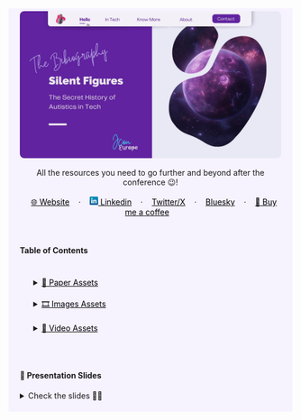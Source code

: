 <!-- RESOURCES COVER -->

<div style="background-color: #F6F3FF; padding: 20px" class="markdown-body">
<p align="center" style="margin-top: -15px">
  <a href="https://github.com/HelviraG/resources.silent-figures">
    <img style="border-radius: 8px" src="assets/cover.jpg" alt="Silent Figures Jcon Europe cover" />
  </a>
</p>

  <p align="center">
    All the resources you need to go further and beyond after the conference 😉!
    <br />
    <br />
    <a href="https://helvirag.github.io" style="padding: 6px 12px; color: black" onmouseover="this.style.color='purple'; this.style.fontWeight=''" onmouseleave="this.style.color='black'">🌐 Website</a>
    ·
    <a href="https://linkedin.com/helvira-dev" style="padding: 6px 12px; color: black" onmouseover="this.style.color='purple';fontSize=''" onmouseleave="this.style.color='black'; this.style.fontWeight='normal'; fontSize='12px'"><img src="assets/linkedin.png" width="15px"/> Linkedin</a>
    ·
    <a href="https://twitter.com/helvira_g" style="padding: 6px 12px; color: black" onmouseover="this.style.color='purple';" onmouseleave="this.style.color='black'">Twitter/X</a>
    ·
    <a href="https://bsky.app/profile/helvira.bsky.social" style="padding: 6px 12px; color: black" onmouseover="this.style.color='purple';" onmouseleave="this.style.color='black'">Bluesky</a>
    ·
    <a href="https://www.buymeacoffee.com/helvira" style="padding: 6px 12px; color: black" onmouseover="this.style.color='purple';" onmouseleave="this.style.color='black'">🥤 Buy me a coffee</a>
  </p>

  <br />

  <!-- TABLE OF CONTENTS -->
  #### Table of Contents

  <ol style="list-style-type: none; margin-top: 40px;">
    <li>
      <!-- SCIENTIFIC PRESS SECTION -->
      <details>
        <summary>
          <a href="https://github.com/HelviraG/conferences.resources/tree/main/%5BEN%5Dsilent_figures/sections/PaperAssets.md#paper-assets" style="color: black" onmouseover="this.style.fontWeight='700';this.style.color='#6A42AB';" onmouseout="this.style.fontWeight='';this.style.color='black';">📰 Paper Assets</a>
        </summary>
          <ul style="list-style-type: none">
            <!-- USED DURING PRESENTATION SECTION -->
            <details style="margin-top: 20px">
            <summary>
              <a href="https://github.com/HelviraG/conferences.resources/tree/main/%5BEN%5Dsilent_figures/sections/PaperAssets.md#paper-assets" style="color: black" onmouseover="this.style.fontWeight='700';this.style.color='#6A42AB';" onmouseout="this.style.fontWeight='';this.style.color='black';">Seen through the presentation</a>
            </summary>
            <ul style="list-style-type: none">
            <li style="margin-top: 5px">
            <a href="https://github.com/HelviraG/conferences.resources/blob/main/%5BEN%5Dsilent_figures/sections/PaperAssets.md#-i-live-in-extremes-a-qualitative-investigation-of-autistic-adults-experiences-of-inertial-rest-and-motion" style="color: black" onmouseover="this.style.fontWeight='700';this.style.color='#6A42AB';" onmouseout="this.style.fontWeight='';this.style.color='black';">🧷 ‘I live in extremes’: A qualitative investigation of Autistic adults’ experiences of inertial rest and motion</a>
            </li>
              <li style="margin-top: 10px">
                <a href="https://github.com/HelviraG/conferences.resources/blob/main/%5BEN%5Dsilent_figures/sections/PaperAssets.md#-neurotypical-peers-are-less-willing-to-interact-with-those-with-autism-based-on-thin-slice-judgments-interact-judgement" style="color: black" onmouseover="this.style.fontWeight='700';this.style.color='#6A42AB';" onmouseout="this.style.fontWeight='';this.style.color='black';">🧷 Neurotypical Peers are Less Willing to Interact with Those with Autism based on Thin Slice Judgments</a>
              </li>
              <li style="margin-top: 10px">
                <a href="https://github.com/HelviraG/conferences.resources/blob/main/%5BEN%5Dsilent_figures/sections/PaperAssets.md#-neurodiversity-as-a-competitive-advantage---why-you-should-embrace-it-in-your-workforce--competitive-advantage" style="color: black" onmouseover="this.style.fontWeight='700';this.style.color='#6A42AB';" onmouseout="this.style.fontWeight='';this.style.color='black';">🧷 Neurodiversity as a Competitive Advantage - Why you should embrace it in your workforce</a>
              </li>
              <li stylew="margin-top: 10px">
                <a href="https://github.com/HelviraG/conferences.resources/blob/main/%5BEN%5Dsilent_figures/sections/PaperAssets.md#-employees-with-autism-spectrum-disorders-in-the-digitized-work-environment-perspectives-for-the-future--perspective-futur" style="color: black" onmouseover="this.style.fontWeight='700';this.style.color='#6A42AB';" onmouseout="this.style.fontWeight='';this.style.color='black';">🧷 Employees With Autism Spectrum Disorders in the Digitized Work Environment: Perspectives for the Future</a>
              </li>
              <li style="margin-top: 10px">
                <a href="https://github.com/HelviraG/conferences.resources/blob/main/%5BEN%5Dsilent_figures/sections/PaperAssets.md#-autism-in-the-workforce-a-case-study--autism-workforce" style="color: black" onmouseover="this.style.fontWeight='700';this.style.color='#6A42AB';" onmouseout="this.style.fontWeight='';this.style.color='black';">🧷 Autism in the workforce: A case study</a>
              </li>
              <li style="margin-top: 10px">
                <a href="https://github.com/HelviraG/conferences.resources/blob/main/%5BEN%5Dsilent_figures/sections/PaperAssets.md#-its-not-just-about-attention-to-details-redefining-the-talents-autistic-software-developers-bring-to-software-development-redefine-talents" style="color: black" onmouseover="this.style.fontWeight='700';this.style.color='#6A42AB';" onmouseout="this.style.fontWeight='';this.style.color='black';">🧷 It’s Not Just About Attention to Details: Redefining the Talents Autistic Software Developers Bring to Software Development</a>
              </li>
              <li style="margin-top: 10px">
                <a href="https://github.com/HelviraG/conferences.resources/blob/main/%5BEN%5Dsilent_figures/sections/PaperAssets.md#-autism-and-employment-what-works-what-works" style="color: black" onmouseover="this.style.fontWeight='700';this.style.color='#6A42AB';" onmouseout="this.style.fontWeight='';this.style.color='black';">🧷 Autism and employment: What works</a>
              </li>
              <li style="margin-top: 10px">
                <a href="https://github.com/HelviraG/conferences.resources/blob/main/%5BEN%5Dsilent_figures/sections/PaperAssets.md#-dispelling-some-myths-about-the-autistic-wunderkind-programmer" style="color: black" onmouseover="this.style.fontWeight='700';this.style.color='#6A42AB';" onmouseout="this.style.fontWeight='';this.style.color='black';">🧷 Dispelling some myths about the autistic wunderkind programmer</a>
              </li>
              <li style="margin-top: 10px">
              <a href="https://github.com/HelviraG/conferences.resources/blob/main/%5BEN%5Dsilent_figures/sections/PaperAssets.md#-understanding-the-challenges-faced-by-neurodiverse-software-engineering-employees-towards-a-more-inclusive-and-productive-technical-workforce" style="color: black" onmouseover="this.style.fontWeight='700';this.style.color='#6A42AB';" onmouseout="this.style.fontWeight='';this.style.color='black';">🧷 Understanding the Challenges Faced by Neurodiverse Software Engineering Employees: Towards a More Inclusive and Productive Technical Workforce</a>
              </li>
              <li style="margin-top: 10px">
              <a href="https://github.com/HelviraG/conferences.resources/blob/main/%5BEN%5Dsilent_figures/sections/PaperAssets.md#-autism-in-the-workplace-the-benefits-of-autistic-talent-in-tech-autism-workplace" style="color: black" onmouseover="this.style.fontWeight='700';this.style.color='#6A42AB';" onmouseout="this.style.fontWeight='';this.style.color='black';">🧷 Autism in the Workplace: The Benefits of Autistic Talent in Tech</a>
              </li>
            </ul>
            </details>
            <!-- MORE TO READ SECTION -->
            <details style="margin-top: 20px">
            <summary>
              <a href="https://github.com/HelviraG/conferences.resources/blob/main/%5BEN%5Dsilent_figures/sections/ReadMoreAssets.md#-more-to-read" style="color: black" onmouseover="this.style.fontWeight='700';this.style.color='#6A42AB';" onmouseout="this.style.fontWeight='';this.style.color='black';">🔎 More to read</a>
            </summary>
            <ul style="list-style-type: none">
              <li style="margin-top: 8px">
                <a href="https://github.com/HelviraG/conferences.resources/blob/main/%5BEN%5Dsilent_figures/sections/ReadMoreAssets.md#-no-way-out-except-from-external-intervention-first-hand-accounts-of-autistic-inertia" style="color: black" onmouseover="this.style.fontWeight='700';this.style.color='#6A42AB';" onmouseout="this.style.fontWeight='';this.style.color='black';">🧷 ‘No Way Out Except From External Intervention’: First-Hand Accounts of Autistic Inertia</a>
              </li>
              <li style="margin-top: 10px">
                <a href="https://github.com/HelviraG/conferences.resources/blob/main/%5BEN%5Dsilent_figures/sections/ReadMoreAssets.md#-on-our-own-terms-emerging-autistic-culture" style="color: black" onmouseover="this.style.fontWeight='700';this.style.color='#6A42AB';" onmouseout="this.style.fontWeight='';this.style.color='black';">🧷 On our own terms: Emerging autistic culture</a>
              </li>
              <li style="margin-top: 10px">
                <a href="https://github.com/HelviraG/conferences.resources/blob/main/%5BEN%5Dsilent_figures/sections/ReadMoreAssets.md#-developing-employment-environments-where-individuals-with-asd-thrive-using-machine-learning-to-explore-employer-policies-and-practices" style="color: black" onmouseover="this.style.fontWeight='700';this.style.color='#6A42AB';" onmouseout="this.style.fontWeight='';this.style.color='black';">🧷 Developing Employment Environments Where Individuals with ASD Thrive: Using Machine Learning to Explore Employer Policies and Practices</a>
              </li>
              <li style="margin-top: 10px">
                <a href="https://github.com/HelviraG/conferences.resources/blob/main/%5BEN%5Dsilent_figures/sections/ReadMoreAssets.md#-microsoft-autism-hiring-program---inclusive-hiring-for-people-with-disabilities" style="color: black" onmouseover="this.style.fontWeight='700';this.style.color='#6A42AB';" onmouseout="this.style.fontWeight='';this.style.color='black';">🧷 Microsoft Autism Hiring Program - Inclusive Hiring for People with Disabilities</a>
              </li>
              <li style="margin-top: 10px">
                <a href="https://github.com/HelviraG/conferences.resources/blob/main/%5BEN%5Dsilent_figures/sections/ReadMoreAssets.md#--software-developers-and-aspergers-syndrome" style="color: black" onmouseover="this.style.fontWeight='700';this.style.color='#6A42AB';" onmouseout="this.style.fontWeight='';this.style.color='black';">🧷 Software Developers and Asperger's Syndrome</a>
              </li>
              <li style="margin-top: 10px">
                <a href="https://github.com/HelviraG/conferences.resources/blob/main/%5BEN%5Dsilent_figures/sections/ReadMoreAssets.md#-microsoft-inclusive-hiring-and-accessibility-boss-neil-barnett-talks-embracing-neurodiverse-workers-new-neurodiversity-career-connector-tool" style="color: black" onmouseover="this.style.fontWeight='700';this.style.color='#6A42AB';" onmouseout="this.style.fontWeight='';this.style.color='black';">🧷 Microsoft Inclusive Hiring And Accessibility Boss Neil Barnett Talks Embracing Neurodiverse Workers, New Neurodiversity Career Connector Tool</a>
              </li>
              <li style="margin-top: 10px">
                <a href="https://github.com/HelviraG/conferences.resources/blob/main/%5BEN%5Dsilent_figures/sections/ReadMoreAssets.md#-famous-computer-geniuses-with-aspergers" style="color: black" onmouseover="this.style.fontWeight='700';this.style.color='#6A42AB';" onmouseout="this.style.fontWeight='';this.style.color='black';">🧷 Famous computer geniuses with Asperger's</a>
              </li>
              <li style="margin-top: 10px">
                <a href="https://github.com/HelviraG/conferences.resources/blob/main/%5BEN%5Dsilent_figures/sections/ReadMoreAssets.md#-the-potential-genius-of-aspergers" style="color: black" onmouseover="this.style.fontWeight='700';this.style.color='#6A42AB';" onmouseout="this.style.fontWeight='';this.style.color='black';">🧷 The Potential Genius of Aspergers</a>
              </li>
              <li style="margin-top: 10px">
                <a href="https://github.com/HelviraG/conferences.resources/blob/main/%5BEN%5Dsilent_figures/sections/ReadMoreAssets.md#-famous-people-with-high-functioning-autism" style="color: black" onmouseover="this.style.fontWeight='700';this.style.color='#6A42AB';" onmouseout="this.style.fontWeight='';this.style.color='black';">🧷 Famous people with high functioning autism</a>
              </li>
              <li style="margin-top: 10px">
                <a href="https://github.com/HelviraG/conferences.resources/blob/main/%5BEN%5Dsilent_figures/sections/ReadMoreAssets.md#-programming-a-great-hobby-for-an-autistic-child" style="color: black" onmouseover="this.style.fontWeight='700';this.style.color='#6A42AB';" onmouseout="this.style.fontWeight='';this.style.color='black';">🧷 Programming, A Great Hobby for an Autistic Child</a>
              </li>
              <li style="margin-top: 10px">
                <a href="https://github.com/HelviraG/conferences.resources/blob/main/%5BEN%5Dsilent_figures/sections/ReadMoreAssets.md#-famous-autistic-people" style="color: black" onmouseover="this.style.fontWeight='700';this.style.color='#6A42AB';" onmouseout="this.style.fontWeight='';this.style.color='black';">🧷 Famous autistic people</a>
              </li>
            </ul>
            </details>
          </ul>
      </details>
    </li>
    <!-- IMAGES ASSETS SECTION -->
    <li style="margin-top: 20px">
      <details style="margin-top: 10px">
      <summary>
        <a href="https://github.com/HelviraG/conferences.resources/tree/main/%5BEN%5Dsilent_figures/sections/ImagesAssets.md#images-assets" style="color: black" onmouseover="this.style.fontWeight='700';this.style.color='#6A42AB';" onmouseout="this.style.fontWeight='';this.style.color='black';">🎞️ Images Assets</a>
      </summary>
      <!-- MIDJOURNEY IMAGES SECTION -->
      <ul style="list-style-type: none">
        <details style="margin-top: 10px">
        <summary>
          <a href="https://github.com/HelviraG/conferences.resources/tree/main/%5BEN%5Dsilent_figures/sections/ImagesAssets.md#midjourney-images" style="color: black" onmouseover="this.style.fontWeight='700';this.style.color='#6A42AB';" onmouseout="this.style.fontWeight='';this.style.color='black';">👾 Midjourney Images</a>
        </summary>
        <ul style="list-style-type: none; margin-top: 6px">
          <li><a href="https://github.com/HelviraG/conferences.resources/tree/main/%5BEN%5Dsilent_figures/sections/ImagesAssets.md#planet-image" style="color: black" onmouseover="this.style.fontWeight='700';this.style.color='#6A42AB';" onmouseout="this.style.fontWeight='';this.style.color='black';">📍 Planet Zepharia</a></li>
          <li style="margin-top: 2px"><a href="https://github.com/HelviraG/conferences.resources/tree/main/%5BEN%5Dsilent_figures/sections/ImagesAssets.md#zepharians" style="color: black" onmouseover="this.style.fontWeight='700';this.style.color='#6A42AB';" onmouseout="this.style.fontWeight='';this.style.color='black';">📍 The Zepharians</a></li>
          <li style="margin-top: 2px"><a href="https://github.com/HelviraG/conferences.resources/tree/main/%5BEN%5Dsilent_figures/sections/ImagesAssets.md#jcon-spaceship" style="color: black" onmouseover="this.style.fontWeight='700';this.style.color='#6A42AB';" onmouseout="this.style.fontWeight='';this.style.color='black';">📍 JCON Spaceship</a></li>
          <li style="margin-top: 2px"><a href="https://github.com/HelviraG/conferences.resources/tree/main/%5BEN%5Dsilent_figures/sections/ImagesAssets.md#scuba-diving" style="color: black" onmouseover="this.style.fontWeight='700';this.style.color='#6A42AB';" onmouseout="this.style.fontWeight='';this.style.color='black';">📍 Scuba Diving</a></li>
          <li style="margin-top: 2px"><a href="https://github.com/HelviraG/conferences.resources/tree/main/%5BEN%5Dsilent_figures/sections/ImagesAssets.md#book-forest" style="color: black" onmouseover="this.style.fontWeight='700';this.style.color='#6A42AB';" onmouseout="this.style.fontWeight='';this.style.color='black';">📍 A Book and a Forest</a></li>
          <li style="margin-top: 2px"><a href="https://github.com/HelviraG/conferences.resources/tree/main/%5BEN%5Dsilent_figures/sections/ImagesAssets.md#autistic-people" style="color: black" onmouseover="this.style.fontWeight='700';this.style.color='#6A42AB';" onmouseout="this.style.fontWeight='';this.style.color='black';">📍 Autistic People</a></li>
        </ul>
        </details>
      <!-- EXTERNAL IMAGES SECTION -->
        <details style="margin-top: 10px">
        <summary>
          <a href="https://github.com/HelviraG/conferences.resources/tree/main/%5BEN%5Dsilent_figures/sections/ImagesAssets.md#external-images" style="color: black" onmouseover="this.style.fontWeight='700';this.style.color='#6A42AB';" onmouseout="this.style.fontWeight='';this.style.color='black';">📎 External Images</a>
        </summary>
        <ul style="list-style-type: none; margin-top: 6px">
          <li><a href="https://github.com/HelviraG/conferences.resources/tree/main/%5BEN%5Dsilent_figures/sections/ImagesAssets.md#susan-boyle" style="color: black" onmouseover="this.style.fontWeight='700';this.style.color='#6A42AB';" onmouseout="this.style.fontWeight='';this.style.color='black';">📍 Susan Boyle</a></li>
          <li style="margin-top: 2px"><a href="https://github.com/HelviraG/conferences.resources/tree/main/%5BEN%5Dsilent_figures/sections/ImagesAssets.md#dennis-ritchie" style="color: black" onmouseover="this.style.fontWeight='700';this.style.color='#6A42AB';" onmouseout="this.style.fontWeight='';this.style.color='black';">📍 Denis Ritchie</a></li>
          <li style="margin-top: 2px"><a href="https://github.com/HelviraG/conferences.resources/tree/main/%5BEN%5Dsilent_figures/sections/ImagesAssets.md#mark-zuckerberg" style="color: black" onmouseover="this.style.fontWeight='700';this.style.color='#6A42AB';" onmouseout="this.style.fontWeight='';this.style.color='black';">📍 Mark Zuckerberg</a></li>
          <li style="margin-top: 2px"><a href="https://github.com/HelviraG/conferences.resources/tree/main/%5BEN%5Dsilent_figures/sections/ImagesAssets.md#captain-spoke" style="color: black" onmouseover="this.style.fontWeight='700';this.style.color='#6A42AB';" onmouseout="this.style.fontWeight='';this.style.color='black';">📍 Captain Spoke</a></li>
        </ul>
        </details>
      </ul>
      </details>
    </li>
    <!-- VIDEO ASSETS SECTION -->
    <li>
      <details style="margin-top: 20px">
        <summary>
         <a href="https://github.com/HelviraG/conferences.resources/tree/main/%5BEN%5Dsilent_figures/sections/VideoAssets.md#video-assets" style="color: black" onmouseover="this.style.fontWeight='700';this.style.color='#6A42AB';" onmouseout="this.style.fontWeight='';this.style.color='black';">🍿 Video Assets</a>
        </summary>
        <ul style="list-style-type: none">
          <li style="margin-top: 8px">
            <a href="https://github.com/HelviraG/conferences.resources/tree/main/%5BEN%5Dsilent_figures/sections/VideoAssets.md" style="color: black" onmouseover="this.style.fontWeight='700';this.style.color='#6A42AB';" onmouseout="this.style.fontWeight='';this.style.color='black';">🧷 Working in Tech with Autism | Katherine's story</a>
          </li>
          <li style="margin-top: 10px">
            <a href="https://github.com/HelviraG/conferences.resources/tree/main/%5BEN%5Dsilent_figures/sections/VideoAssets.md" style="color: black" onmouseover="this.style.fontWeight='700';this.style.color='#6A42AB';" onmouseout="this.style.fontWeight='';this.style.color='black';">🧷 Autism: How to be normal (and why not to be)</a>
          </li>
          <li style="margin-top: 10px">
            <a href="https://github.com/HelviraG/conferences.resources/tree/main/%5BEN%5Dsilent_figures/sections/VideoAssets.md" style="color: black" onmouseover="this.style.fontWeight='700';this.style.color='#6A42AB';" onmouseout="this.style.fontWeight='';this.style.color='black';">🧷 Why an autism diagnosis is an invitation to finally be yourself</a>
          </li>
          <li style="margin-top: 10px">
            <a href="https://github.com/HelviraG/conferences.resources/tree/main/%5BEN%5Dsilent_figures/sections/VideoAssets.md" style="color: black" onmouseover="this.style.fontWeight='700';this.style.color='#6A42AB';" onmouseout="this.style.fontWeight='';this.style.color='black';">🧷 Why everything you know about autism is wrong</a>
          </li>
          <li style="margin-top: 10px">
            <a href="https://github.com/HelviraG/conferences.resources/tree/main/%5BEN%5Dsilent_figures/sections/VideoAssets.md" style="color: black" onmouseover="this.style.fontWeight='700';this.style.color='#6A42AB';" onmouseout="this.style.fontWeight='';this.style.color='black';">🧷 What being autistic taught me about being human</a>
          </li>
          <li style="margin-top: 10px">
            <a href="https://github.com/HelviraG/conferences.resources/tree/main/%5BEN%5Dsilent_figures/sections/VideoAssets.md" style="color: black" onmouseover="this.style.fontWeight='700';this.style.color='#6A42AB';" onmouseout="this.style.fontWeight='';this.style.color='black';">🧷 My inner life with Asperger's</a>
          </li>
          <li style="margin-top: 10px">
            <a href="https://github.com/HelviraG/conferences.resources/tree/main/%5BEN%5Dsilent_figures/sections/VideoAssets.md" style="color: black" onmouseover="this.style.fontWeight='700';this.style.color='#6A42AB';" onmouseout="this.style.fontWeight='';this.style.color='black';">🧷 The world needs all kinds of minds</a>
          </li>
          <li style="margin-top: 10px">
            <a href="https://github.com/HelviraG/conferences.resources/tree/main/%5BEN%5Dsilent_figures/sections/VideoAssets.md" style="color: black" onmouseover="this.style.fontWeight='700';this.style.color='#6A42AB';" onmouseout="this.style.fontWeight='';this.style.color='black';">🧷 What it feels like to be autistic</a>
          </li>
        </ul>
      </details>
    </li>
  </ol>
  <br />
  <br />


 #### 💽 Presentation Slides

<details>
    <summary>Check the slides 🤨🧐</summary>
    <ul>
        <li>
            <img style="border-radius: 8px" src="assets/images/sneak_peek/sneak_peek%20(1).png" alt="Logo" />
                
<img style="border-radius: 8px" src="assets/images/sneak_peek/sneak_peek%20(2).png" alt="Logo" />
                
<img style="border-radius: 8px" src="assets/images/sneak_peek/sneak_peek%20(3).png" alt="Logo" />
                
<img style="border-radius: 8px" src="assets/images/sneak_peek/sneak_peek%20(4).png" alt="Logo" />
                
<img style="border-radius: 8px" src="assets/images/sneak_peek/sneak_peek%20(5).png" alt="Logo" />
                
<img style="border-radius: 8px" src="assets/images/sneak_peek/sneak_peek%20(6).png" alt="Logo" />

<img style="border-radius: 8px" src="assets/images/sneak_peek/sneak_peek%20(7).png" alt="Logo" />

<img style="border-radius: 8px" src="assets/images/sneak_peek/sneak_peek%20(8).png" alt="Logo" />

<img style="border-radius: 8px" src="assets/images/sneak_peek/sneak_peek%20(9).png" alt="Logo" />

<img style="border-radius: 8px" src="assets/images/sneak_peek/sneak_peek%20(10).png" alt="Logo" />

<img style="border-radius: 8px" src="assets/images/sneak_peek/sneak_peek%20(11).png" alt="Logo" />

<img style="border-radius: 8px" src="assets/images/sneak_peek/sneak_peek%20(12).png" alt="Logo" />
                
<img style="border-radius: 8px" src="assets/images/sneak_peek/sneak_peek%20(13).png" alt="Logo" />

<img style="border-radius: 8px" src="assets/images/sneak_peek/sneak_peek%20(14).png" alt="Logo" />

<img style="border-radius: 8px" src="assets/images/sneak_peek/sneak_peek%20(15).png" alt="Logo" />

<img style="border-radius: 8px" src="assets/images/sneak_peek/sneak_peek%20(16).png" alt="Logo" />

<img style="border-radius: 8px" src="assets/images/sneak_peek/sneak_peek%20(17).png" alt="Logo" />

<img style="border-radius: 8px" src="assets/images/sneak_peek/sneak_peek%20(18).png" alt="Logo" />

<img style="border-radius: 8px" src="assets/images/sneak_peek/sneak_peek%20(19).png" alt="Logo" />

<img style="border-radius: 8px" src="assets/images/sneak_peek/sneak_peek%20(20).png" alt="Logo" />

<img style="border-radius: 8px" src="assets/images/sneak_peek/sneak_peek%20(21).png" alt="Logo" />
                
<img style="border-radius: 8px" src="assets/images/sneak_peek/sneak_peek%20(22).png" alt="Logo" />

<img style="border-radius: 8px" src="assets/images/sneak_peek/sneak_peek%20(23).png" alt="Logo" />

<img style="border-radius: 8px" src="assets/images/sneak_peek/sneak_peek%20(24).png" alt="Logo" />

<img style="border-radius: 8px" src="assets/images/sneak_peek/sneak_peek%20(25).png" alt="Logo" />

<img style="border-radius: 8px" src="assets/images/sneak_peek/sneak_peek%20(26).png" alt="Logo" />

<img style="border-radius: 8px" src="assets/images/sneak_peek/sneak_peek%20(27).png" alt="Logo" />

<img style="border-radius: 8px" src="assets/images/sneak_peek/sneak_peek%20(28).png" alt="Logo" />

<img style="border-radius: 8px" src="assets/images/sneak_peek/sneak_peek%20(29).png" alt="Logo" />

<img style="border-radius: 8px" src="assets/images/sneak_peek/sneak_peek%20(30).png" alt="Logo" />

<img style="border-radius: 8px" src="assets/images/sneak_peek/sneak_peek%20(31).png" alt="Logo" />

<img style="border-radius: 8px" src="assets/images/sneak_peek/sneak_peek%20(32).png" alt="Logo" />

<img style="border-radius: 8px" src="assets/images/sneak_peek/sneak_peek%20(33).png" alt="Logo" />

<img style="border-radius: 8px" src="assets/images/sneak_peek/sneak_peek%20(34).png" alt="Logo" />

<img style="border-radius: 8px" src="assets/images/sneak_peek/sneak_peek%20(35).png" alt="Logo" />

<img style="border-radius: 8px" src="assets/images/sneak_peek/sneak_peek%20(36).png" alt="Logo" />

<img style="border-radius: 8px" src="assets/images/sneak_peek/sneak_peek%20(37).png" alt="Logo" />
                
<img style="border-radius: 8px" src="assets/images/sneak_peek/sneak_peek%20(38).png" alt="Logo" />

            </li>
        </ul>
    </details>
</div>